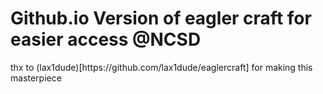 <h1>Github.io Version of eagler craft for easier access @NCSD</h1>

<p>thx to (lax1dude)[https://github.com/lax1dude/eaglercraft] for making this masterpiece</p>
